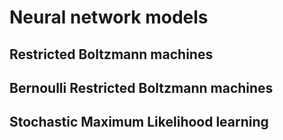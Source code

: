 # Neural network models

## Restricted Boltzmann machines
## Bernoulli Restricted Boltzmann machines
## Stochastic Maximum Likelihood learning
